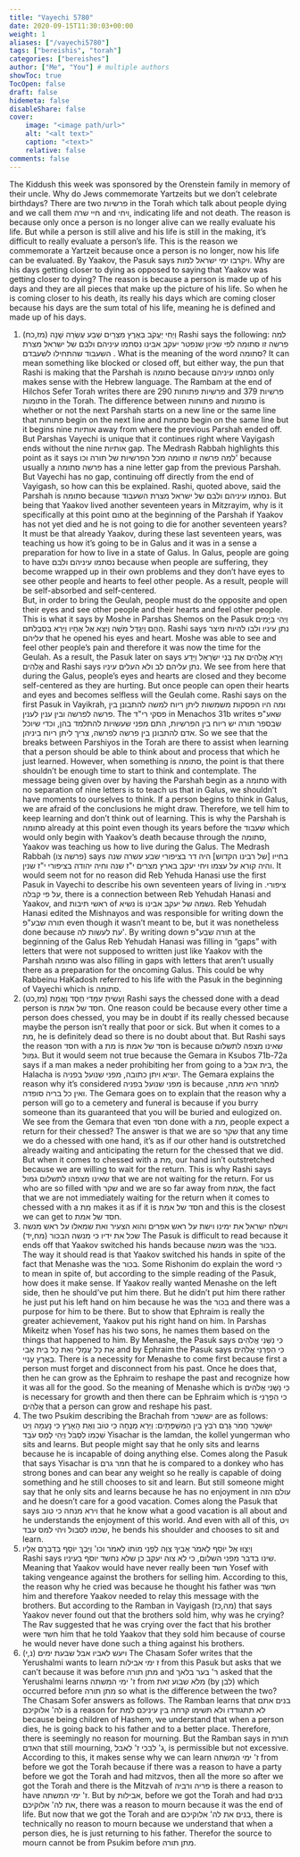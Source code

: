 ```yaml
---
title: "Vayechi 5780"
date: 2020-09-15T11:30:03+00:00
weight: 1
aliases: ["/vayechi5780"]
tags: ["bereishis", "torah"]
categories: ["bereishes"]
author: ["Me", "You"] # multiple authors
showToc: true
TocOpen: false
draft: false
hidemeta: false
disableShare: false
cover:
    image: "<image path/url>"
    alt: "<alt text>"
    caption: "<text>"
    relative: false
comments: false
---
```

The Kiddush this week was sponsored by the Orenstein family in memory of their uncle.
Why do Jews commemorate Yartzeits but we don’t celebrate birthdays?
There are two פרשיות in the Torah which talk about people dying and we call them חיי שרה and ויחי, indicating life and not death. The reason is because only once a person is no longer alive can we really evaluate his life. But while a person is still alive and his life is still in the making, it’s difficult to really evaluate a person’s life. This is the reason we commemorate a Yartzeit because once a person is no longer, now his life can be evaluated.
By Yaakov, the Pasuk says ויקרבו ימי ישראל למות. Why are his days getting closer to dying as opposed to saying that Yaakov was getting closer to dying? The reason is because a person is made up of his days and they are all pieces that make up the picture of his life. So when he is coming closer to his death, its really his days which are coming closer because his days are the sum total of his life, meaning he is defined and made up of his days.
1) וַיְחִי יַעֲקֹב בְּאֶרֶץ מִצְרַיִם שְׁבַע עֶשְׂרֵה שָׁנָה (מז,כח)
Rashi says the following:
למה פרשה זו סתומה לפי שכיון שנפטר יעקב אבינו נסתמו עיניהם ולבם של ישראל מצרת השעבוד שהתחילו לשעבדם  .
What is the meaning of the word סתומה? It can mean something like blocked or closed off, but either way, the pun that Rashi is making that the Parshah is סתומה because נסתמו עיניהם only makes sense with the Hebrew language.
The Rambam at the end of Hilchos Sefer Torah writes there are 290 פרשיות פתוחות and 379 פרשיות סתומות in the Torah. The difference between פתוחות and סתומות is whether or not the next Parshah starts on a new line or the same line that פתוחות begin on the next line and סתומות begin on the same line but it begins nine אותיות away from where the previous Parshah ended off. But Parshas Vayechi is unique that it continues right where Vayigash ends without the nine אותיות gap.  The Medrash Rabbah highlights this point as it says למה פרשה זו סתומה מכל הפרשיות של תורה וכו' because usually a פרשה סתומה has a nine letter gap from the previous Parshah. But Vayechi has no gap, continuing off directly from the end of Vayigash, so how can this be explained.
Rashi, quoted above, said the Parshah is סתומה because נסתמו עיניהם ולבם של ישראל מצרת השעבוד. But being that Yaakov lived another seventeen years in Mitzrayim, why is it specifically at this point סתום at the beginning of the Parshah if Yaakov has not yet died and he is not going to die for another seventeen years?
It must be that already Yaakov, during these last seventeen years, was teaching us how it’s going to be in Galus and it was in a sense a preparation for how to live in a state of Galus. In Galus, people are going to have נסתמו עיניהם ולבם because when people are suffering, they become wrapped up in their own problems and they don’t have eyes to see other people and hearts to feel other people. As a result, people will be self-absorbed and self-centered.  
But, in order to bring the Geulah, people must do the opposite and open their eyes and see other people and their hearts and feel other people. This is what it says by Moshe in Parshas Shemos on the Pasuk וַיְהִי בַּיָּמִים הָהֵם וַיִּגְדַּל מֹשֶׁה וַיֵּצֵא אֶל אֶחָיו וַיַּרְא בְּסִבְלֹתם. Rashi says נתן עיניו ולבו להיות מיצר עליהם that he opened his eyes and heart. Moshe was able to see and feel other people’s pain and therefore it was now the time for the Geulah.  As a result, the Pasuk later on says וַיַּרְא אֱלֹהִים אֶת בְּנֵי יִשְׂרָאֵל וַיֵּדַע אֱלֹהִים and Rashi says נתן עליהם לב ולא העלים עיניו. We see from here that during the Galus, people’s eyes and hearts are closed and they become self-centered as they are hurting. But once people can open their hearts and eyes and becomes selfless will the Geulah come.
Rashi says on the first Pasuk in Vayikrah, ומה היו הפסקות משמשות ליתן ריוח למשה להתבונן בין פרשה לפרשה ובין ענין לענין. The פסקי רי"ד in Menachos 31b writes שאע"פ שבספר תורה יש ריוח בין הפרשיות, התם מפני שעשויות להתלמד בהן, וכדי שיוכל אדם להתבונן בין פרשה לפרשה, צריך ליתן ריוח ביניהן. So we see that the breaks between Parshiyos in the Torah are there to assist when learning that a person should be able to think about and process that which he just learned. However, when something is סתומה, the point is that there shouldn’t be enough time to start to think and contemplate. The message being given over by having the Parshah begin as a סתומה with no separation of nine letters is to teach us that in Galus, we shouldn’t have moments to ourselves to think. If a person begins to think in Galus, we are afraid of the conclusions he might draw. Therefore, we tell him to keep learning and don’t think out of learning. This is why the Parshah is סתומה already at this point even though its years before the שעבוד which would only begin with Yaakov’s death because through the סתומה, Yaakov was teaching us how to live during the Galus.
The Medrash Rabbah (פרשה צו) says בחייו [של רבינו הקדוש] היה דר בציפורי שבע עשרה שנה והיה קורא על עצמו ויחי יעקב בארץ מצרים י"ז שנה וחיה יהודה בציפורי י"ז שנין. It would seem not for no reason did Reb Yehuda Hanasi use the first Pasuk in Vayechi to describe his own seventeen years of living in ציפורי.
על פי קבלה, there is a connection between Reb Yehudah Hanasi and Yaakov, and ראשי תיבות of נשיא is נשמה של יעקב אבינו. Reb Yehudah Hanasi edited the Mishnayos and was responsible for writing down the תורה שבע"פ even though it wasn’t meant to be, but it was nonetheless done because עת לעשות לה'.  By writing down תורה שבע"פ at the beginning of the Galus Reb Yehudah Hanasi was filling in “gaps” with letters that were not supposed to written just like Yaakov with the Parshah סתומה was also filling in gaps with letters that aren’t usually there as a preparation for the oncoming Galus. This could be why Rabbeinu HaKadosh referred to his life with the Pasuk in the beginning of Vayechi which is סתומה.
2) וְעָשִׂיתָ עִמָּדִי חֶסֶד וֶאֱמֶת (מז,כט)
Rashi says the chessed done with a dead person is חסד של אמת. One reason could be because every other time a person does chessed, you may be in doubt if its really chessed because maybe the person isn’t really that poor or sick. But when it comes to a מת, he is definitely dead so there is no doubt about that.
But Rashi says the reason חסד with a מת is חסד של אמת is because שאינו מצפה לתשלום גמול. But it would seem not true because the Gemara in Ksubos 71b-72a says if a man makes a neder prohibiting her from going to a בית אבל, the Halacha is יוציא ויתן כתובה, מפני שנועל בפניה. The Gemara explains the reason why it’s considered מפני שנועל בפניה is because למחר היא מתה, ואין כל בריה סופדה. The Gemara goes on to explain that the reason why a person will go to a cemetery and funeral is because if you burry someone than its guaranteed that you will be buried and eulogized on. We see from the Gemara that even חסד done with a מת, people expect a return for their chessed?
The answer is that we are so שקר that any time we do a chessed with one hand, it’s as if our other hand is outstretched already waiting and anticipating the return for the chessed that we did. But when it comes to chessed with a מת, our hand isn’t outstretched because we are willing to wait for the return. This is why Rashi says שאינו מצפהו לתשלום גמול that we are not waiting for the return. For us who are so filled with שקר and we are so far away from אמת, the fact that we are not immediately waiting for the return when it comes to chessed with a מת makes it as if it is חסד של אמת and this is the closest we can get to חסד של אמת.
3) וישלח ישראל את ימינו וישת על ראש אפרים והוא הצעיר ואת שמאלו על ראש מנשה שכל את ידיו כי מנשה הבכור (מח,יד)
The Pasuk is difficult to read because it ends off that Yaakov switched his hands because מנשה was the בכור. The way it should read is that Yaakov switched his hands in spite of the fact that Menashe was the בכור. Some Rishonim do explain the word כי to mean in spite of, but according to the simple reading of the Pasuk, how does it make sense.
If Yaakov really wanted Menashe on the left side, then he should’ve put him there. But he didn’t put him there rather he just put his left hand on him because he was the בכור and there was a purpose for him to be there. But to show that Ephraim is really the greater achievement, Yaakov put his right hand on him. In Parshas Mikeitz when Yosef has his two sons, he names them based on the things that happened to him. By Menashe, the Pasuk says כִּי נַשַּׁנִי אֱלֹהִים אֶת כָּל עֲמָלִי וְאֵת כָּל בֵּית אָבִי and by Ephraim the Pasuk says כִּי הִפְרַנִי אֱלֹהִים בְּאֶרֶץ עָנְיִי. There is a necessity for Menashe to come first because first a person must forget and disconnect from his past. Once he does that, then he can grow as the Ephraim to reshape the past and recognize how it was all for the good. So the meaning of Menashe which is כִּי נַשַּׁנִי אֱלֹהִים is necessary for growth and then there can be Ephraim which is ִּכי הִפְרַנִי אֱלֹהִים that a person can grow and reshape his past.
4) The two Psukim describing the Brachah from יששכר are as follows:
יִשָּׂשכָר חֲמֹר גָּרֶם רֹבֵץ בֵּין הַמִּשְׁפְּתָיִם:
וַיַּרְא מְנֻחָה כִּי טוֹב וְאֶת הָאָרֶץ כִּי נָעֵמָה וַיֵּט שִׁכְמוֹ לִסְבֹּל וַיְהִי לְמַס עֹבֵד
Yisachar is the lamdan, the kollel yungerman who sits and learns. But people might say that he only sits and learns because he is incapable of doing anything else. Comes along the Pasuk that says Yisachar is חמר גרם that he is compared to a donkey who has strong bones and can bear any weight so he really is capable of doing something and he still chooses to sit and learn.
But still someone might say that he only sits and learns because he has no enjoyment in עולם הזה and he doesn’t care for a good vacation. Comes along the Pasuk that says וירא מנחה כי טוב that he know what a good vacation is all about and he understands the enjoyment of this world. And even with all of this, ויט שכמו לסבול ויהי למס עבד, he bends his shoulder and chooses to sit and learn.
5) וַיְצַוּוּ אֶל יוֹסֵף לֵאמֹר אָבִיךָ צִוָּה לִפְנֵי מוֹתוֹ לֵאמֹר וכו' וַיֵּבְךְּ יוֹסֵף בְּדַבְּרָם אֵלָיו  
Rashi says שינו בדבר מפני השלום, כי לא צוה יעקב כן שלא נחשד יוסף בעיניו. Meaning that Yaakov would have never really been חשד Yosef with taking vengeance against the brothers for selling him. According to this, the reason why he cried was because he thought his father was חשד him and therefore Yaakov needed to relay this message with the brothers.
But according to the Ramban in Vayigash (מה,כז) that says Yaakov never found out that the brothers sold him, why was he crying? The Rav suggested that he was crying over the fact that his brother were חשד him that he told Yaakov that they sold him because of course he would never have done such a thing against his brothers.
6) ויעש לאביו אבל שבעת ימים (נ,י)
The Chasam Sofer writes that the Yerushalmi wants to learn ז ימי אבילות from this Pasuk but asks that we can’t because it was before מתן תורה and ר' בער בלאך asked that the Yerushalmi learns ז' ימי המשתה from מלא שבוע זאת (by לבן) which occurred before מתן תורה so what is the difference between the two?
The Chasam Sofer answers as follows. The Ramban learns that בנים אתם לה' אלוקיכם is a reason for לא תתגודדו ולא תשימו קרחה בין עיניכם למת because being children of Hashem, we understand that when a person dies, he is going back to his father and to a better place. Therefore, there is seemingly no reason for mourning. But the Ramban says in תורת האדם that still mourning, ג' לבכי ז' לאבל, is permissible but not excessive. According to this, it makes sense why we can learn ז' ימי המשתה from before we got the Torah because if there was a reason to have a party before we got the Torah and had mitzvos, then all the more so after we got the Torah and there is the Mitzvah of פריה ורביה is there a reason to have ז' ימי המשתה. But by אבילות, before we got the Torah and had בנים את לה' אלוקיכם, there was a reason to mourn because it was the end of life. But now that we got the Torah and are בנים את לה' אלוקיכם, there is technically no reason to mourn because we understand that when a person dies, he is just returning to his father. Therefor the source to mourn cannot be from Psukim before מתן תורה.  
